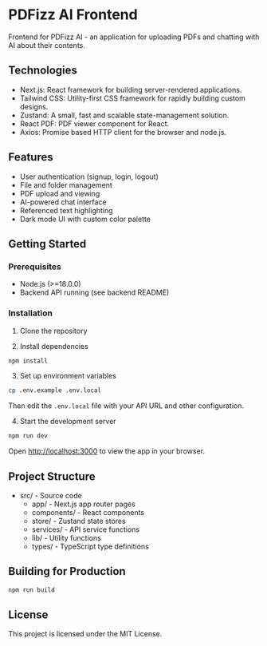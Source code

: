 # PDFizz AI Frontend

Frontend for PDFizz AI - an application for uploading PDFs and chatting with AI about their contents.

## Technologies

- Next.js: React framework for building server-rendered applications.
- Tailwind CSS: Utility-first CSS framework for rapidly building custom designs.
- Zustand: A small, fast and scalable state-management solution.
- React PDF: PDF viewer component for React.
- Axios: Promise based HTTP client for the browser and node.js.

## Features

- User authentication (signup, login, logout)
- File and folder management
- PDF upload and viewing
- AI-powered chat interface
- Referenced text highlighting
- Dark mode UI with custom color palette

## Getting Started

### Prerequisites

- Node.js (>=18.0.0)
- Backend API running (see backend README)

### Installation

1. Clone the repository

2. Install dependencies
```bash
npm install
```

3. Set up environment variables
```bash
cp .env.example .env.local
```
Then edit the `.env.local` file with your API URL and other configuration.

4. Start the development server
```bash
npm run dev
```

Open [http://localhost:3000](http://localhost:3000) to view the app in your browser.

## Project Structure

- src/ - Source code
  - app/ - Next.js app router pages
  - components/ - React components
  - store/ - Zustand state stores
  - services/ - API service functions
  - lib/ - Utility functions
  - types/ - TypeScript type definitions

## Building for Production

```bash
npm run build
```

## License

This project is licensed under the MIT License.
